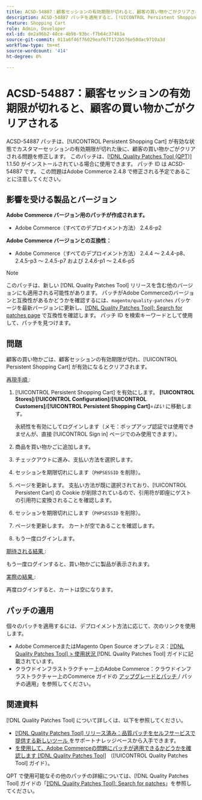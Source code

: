 ```yaml
---
title: ACSD-54887：顧客セッションの有効期限が切れると、顧客の買い物かごがクリアされる
description: ACSD-54887 パッチを適用すると、[!UICONTROL Persistent Shopping Cart] が有効な状態でカスタマーセッションの有効期限が切れた後に、お客様の買い物かごがクリアされるAdobe Commerceの問題が修正されます。
feature: Shopping Cart
role: Admin, Developer
exl-id: de2a96b2-48ce-4b9b-93bc-f7b64c37463a
source-git-commit: 011a6f46f76029eaf67f172b576e58dac9710a3d
workflow-type: tm+mt
source-wordcount: '414'
ht-degree: 0%

---
```


# ACSD-54887：顧客セッションの有効期限が切れると、顧客の買い物かごがクリアされる

ACSD-54887 パッチは、[!UICONTROL Persistent Shopping Cart] が有効な状態でカスタマーセッションの有効期限が切れた後に、顧客の買い物かごがクリアされる問題を修正します。 このパッチは、[[!DNL Quality Patches Tool (QPT)]](https://experienceleague.adobe.com/ja/docs/commerce-operations/tools/quality-patches-tool/quality-patches-tool-to-self-serve-quality-patches) 1.1.50 がインストールされている場合に使用できます。 パッチ ID は ACSD-54887 です。 この問題はAdobe Commerce 2.4.8 で修正される予定であることに注意してください。

## 影響を受ける製品とバージョン

**Adobe Commerce バージョン用のパッチが作成されます。**

* Adobe Commerce（すべてのデプロイメント方法） 2.4.6-p2

**Adobe Commerce バージョンとの互換性：**

* Adobe Commerce（すべてのデプロイメント方法） 2.4.4 ～ 2.4.4-p8、2.4.5-p3 ～ 2.4.5-p7 および 2.4.6-p1 ～ 2.4.6-p5

>[!NOTE]
>
>このパッチは、新しい [!DNL Quality Patches Tool] リリースを含む他のバージョンにも適用される可能性があります。 パッチがAdobe Commerceのバージョンと互換性があるかどうかを確認するには、`magento/quality-patches` パッケージを最新バージョンに更新し、[[!DNL Quality Patches Tool]: Search for patches page](https://experienceleague.adobe.com/tools/commerce-quality-patches/index.html?lang=ja) で互換性を確認します。 パッチ ID を検索キーワードとして使用して、パッチを見つけます。

## 問題

顧客の買い物かごは、顧客セッションの有効期限が切れ、[!UICONTROL Persistent Shopping Cart] が有効になるとクリアされます。

<u> 再現手順 </u>:

1. [!UICONTROL Persistent Shopping Cart] を有効にします。 **[!UICONTROL Stores]**/**[!UICONTROL Configuration]**/**[!UICONTROL Customers]**/**[!UICONTROL Persistent Shopping Cart]**=*はい* に移動します。

   永続性を有効にしてログインします（メモ：ポップアップ認証では使用できませんが、直接 [!UICONTROL Sign in] ページでのみ使用できます）。

1. 商品を買い物かごに追加します。
1. チェックアウトに進み、支払い方法を選択します。
1. セッションを期限切れにします（`PHPSESSID` を削除）。
1. ページを更新します。 支払い方法が既に選択されており、[!UICONTROL Persistent Cart] の Cookie が削除されているので、引用符が即座にゲストの引用符に変換されることを確認します。
1. セッションを期限切れにします（`PHPSESSID` を削除）。
1. ページを更新します。 カートが空であることを確認します。
1. もう一度ログインします。

<u> 期待される結果 </u>:

もう一度ログインすると、買い物かごに製品が表示されます。

<u> 実際の結果 </u>:

再度ログインすると、カートは空になります。

## パッチの適用

個々のパッチを適用するには、デプロイメント方法に応じて、次のリンクを使用します。

* Adobe CommerceまたはMagento Open Source オンプレミス：[[!DNL Quality Patches Tool] > 使用状況 ](/help/tools/quality-patches-tool/usage.md) [!DNL Quality Patches Tool] ガイドに記載されています。
* クラウドインフラストラクチャー上のAdobe Commerce：クラウドインフラストラクチャー上のCommerce ガイドの [ アップグレードとパッチ ](https://experienceleague.adobe.com/docs/commerce-cloud-service/user-guide/develop/upgrade/apply-patches.html?lang=ja)/ パッチの適用」を参照してください。

## 関連資料

[!DNL Quality Patches Tool] について詳しくは、以下を参照してください。

* [[!DNL Quality Patches Tool]  リリース済み：品質パッチをセルフサービスで提供する新しいツール ](https://experienceleague.adobe.com/ja/docs/commerce-operations/tools/quality-patches-tool/quality-patches-tool-to-self-serve-quality-patches) をサポートナレッジベースから入手できます。
* [ を使用して、Adobe Commerceの問題にパッチが適用できるかどうかを確認します  [!DNL Quality Patches Tool]](/help/tools/quality-patches-tool/patches-available-in-qpt/check-patch-for-magento-issue-with-magento-quality-patches.md) （[!UICONTROL Quality Patches Tool] ガイド）。


QPT で使用可能なその他のパッチの詳細については、[!DNL Quality Patches Tool] ガイドの「[[!DNL Quality Patches Tool]: Search for patches](https://experienceleague.adobe.com/tools/commerce-quality-patches/index.html?lang=ja)」を参照してください。
